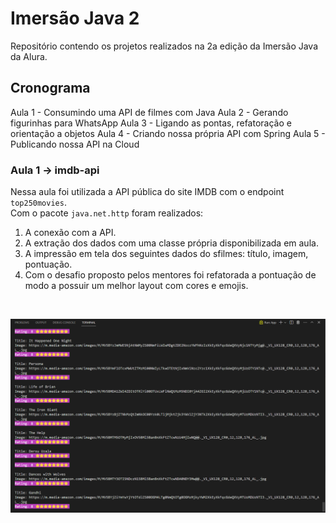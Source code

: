 # Imersão Java 2

Repositório contendo os projetos realizados na 2a edição da Imersão Java da Alura.

## Cronograma
Aula 1 - Consumindo uma API de filmes com Java
Aula 2 - Gerando figurinhas para WhatsApp
Aula 3 - Ligando as pontas, refatoração e orientação a objetos
Aula 4 - Criando nossa própria API com Spring
Aula 5 - Publicando nossa API na Cloud



### Aula 1 -> imdb-api

Nessa aula foi utilizada a API pública do site IMDB com o endpoint `top250movies`.
<br>
Com o pacote `java.net.http` foram realizados:
1. A conexão com a API.
2. A extração dos dados com uma classe própria disponibilizada em aula.
3. A impressão em tela dos seguintes dados do sfilmes: título, imagem, pontuação.
4. Com o desafio proposto pelos mentores foi refatorada a pontuação de modo a possuir um melhor layout com cores e emojis.
<br>


![Aula_1](https://github.com/pctmoraes/imersao-java-2/blob/main/imagem_aula_um.png)